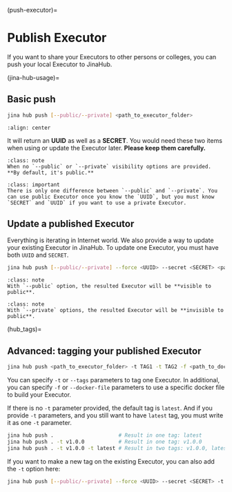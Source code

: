 (push-executor)=
# Publish Executor

If you want to share your Executors to other persons or colleges, you can push your local Executor to JinaHub.

(jina-hub-usage)=
## Basic push

```bash
jina hub push [--public/--private] <path_to_executor_folder>
```

```{figure} ../../../.github/hub-push.png
:align: center
```


It will return an **UUID** as well as a **SECRET**. You would need these two items when using or update the Executor later. **Please keep them carefully.**



````{admonition} Note
:class: note
When no `--public` or `--private` visibility options are provided. **By default, it's public.**
````

````{admonition} Important
:class: important
There is only one difference between `--public` and `--private`. You can use public Executor once you know the `UUID`, but you must know `SECRET` and `UUID` if you want to use a private Executor.
````


## Update a published Executor

Everything is iterating in Internet world. We also provide a way to update your existing Executor in JinaHub. To update one Executor, you must have both `UUID` and `SECRET`.

```bash
jina hub push [--public/--private] --force <UUID> --secret <SECRET> <path_to_executor_folder>
```


````{admonition} Note
:class: note
With `--public` option, the resulted Executor will be **visible to public**.
````

````{admonition} Note
:class: note
With `--private` options, the resulted Executor will be **invisible to public**.
````

(hub_tags)=
## Advanced: tagging your published Executor

```bash
jina hub push <path_to_executor_folder> -t TAG1 -t TAG2 -f <path_to_dockerfile>
```



You can specify `-t` or `--tags` parameters to tag one Executor. In additional, you can specify `-f` or `--docker-file` parameters to use a specific docker file to build your Executor.

If there is no `-t` parameter provided, the default tag is `latest`. And if you provide `-t` parameters, and you still want to have `latest` tag, you must write it as one `-t` parameter.

```bash
jina hub push .                     # Result in one tag: latest
jina hub push . -t v1.0.0           # Result in one tag: v1.0.0
jina hub push . -t v1.0.0 -t latest # Result in two tags: v1.0.0, latest
```

If you want to make a new tag on the existing Executor, you can also add the `-t` option here:

```bash
jina hub push [--public/--private] --force <UUID> --secret <SECRET> -t TAG <path_to_executor_folder>
```
